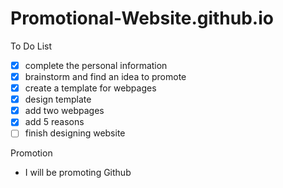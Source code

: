 # Promotional-Website.github.io

To Do List
- [x] complete the personal information
- [x] brainstorm and find an idea to promote
- [x] create a template for webpages
- [x] design template
- [x] add two webpages
- [x] add 5 reasons
- [ ] finish designing website

Promotion
 - I will be promoting Github
